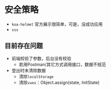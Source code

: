 # 安全策略

* `koa-helmet` 官方展示很简单，可是，没成功应用
* `xss`

## 目前存在问题

* 前端校验了参数，后台没有校验
  * 若用Postman/其它方式调用接口，数据不规范
* 登出时未清除数据
  * 清除`localStorage`
  * 清除`vuex`：Object.assign(state, InitState)

